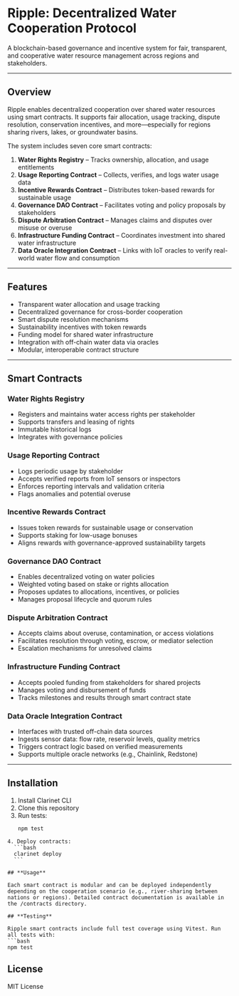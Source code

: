 # **Ripple: Decentralized Water Cooperation Protocol**

A blockchain-based governance and incentive system for fair, transparent, and cooperative water resource management across regions and stakeholders.

---

## **Overview**

Ripple enables decentralized cooperation over shared water resources using smart contracts. It supports fair allocation, usage tracking, dispute resolution, conservation incentives, and more—especially for regions sharing rivers, lakes, or groundwater basins.

The system includes seven core smart contracts:

1. **Water Rights Registry** – Tracks ownership, allocation, and usage entitlements
2. **Usage Reporting Contract** – Collects, verifies, and logs water usage data
3. **Incentive Rewards Contract** – Distributes token-based rewards for sustainable usage
4. **Governance DAO Contract** – Facilitates voting and policy proposals by stakeholders
5. **Dispute Arbitration Contract** – Manages claims and disputes over misuse or overuse
6. **Infrastructure Funding Contract** – Coordinates investment into shared water infrastructure
7. **Data Oracle Integration Contract** – Links with IoT oracles to verify real-world water flow and consumption

---

## **Features**

- Transparent water allocation and usage tracking  
- Decentralized governance for cross-border cooperation  
- Smart dispute resolution mechanisms  
- Sustainability incentives with token rewards  
- Funding model for shared water infrastructure  
- Integration with off-chain water data via oracles  
- Modular, interoperable contract structure

---

## **Smart Contracts**

### **Water Rights Registry**

- Registers and maintains water access rights per stakeholder  
- Supports transfers and leasing of rights  
- Immutable historical logs  
- Integrates with governance policies

### **Usage Reporting Contract**

- Logs periodic usage by stakeholder  
- Accepts verified reports from IoT sensors or inspectors  
- Enforces reporting intervals and validation criteria  
- Flags anomalies and potential overuse

### **Incentive Rewards Contract**

- Issues token rewards for sustainable usage or conservation  
- Supports staking for low-usage bonuses  
- Aligns rewards with governance-approved sustainability targets

### **Governance DAO Contract**

- Enables decentralized voting on water policies  
- Weighted voting based on stake or rights allocation  
- Proposes updates to allocations, incentives, or policies  
- Manages proposal lifecycle and quorum rules

### **Dispute Arbitration Contract**

- Accepts claims about overuse, contamination, or access violations  
- Facilitates resolution through voting, escrow, or mediator selection  
- Escalation mechanisms for unresolved claims

### **Infrastructure Funding Contract**

- Accepts pooled funding from stakeholders for shared projects  
- Manages voting and disbursement of funds  
- Tracks milestones and results through smart contract state

### **Data Oracle Integration Contract**

- Interfaces with trusted off-chain data sources  
- Ingests sensor data: flow rate, reservoir levels, quality metrics  
- Triggers contract logic based on verified measurements  
- Supports multiple oracle networks (e.g., Chainlink, Redstone)

---

## **Installation**

1. Install Clarinet CLI  
2. Clone this repository  
3. Run tests:  
   ```bash  
   npm test  
  ```
4. Deploy contracts:
    ```bash
    clarinet deploy  
    ```

## **Usage**

Each smart contract is modular and can be deployed independently depending on the cooperation scenario (e.g., river-sharing between nations or regions). Detailed contract documentation is available in the /contracts directory.

## **Testing**

Ripple smart contracts include full test coverage using Vitest. Run all tests with:
```bash
npm test
```

## **License**

MIT License


